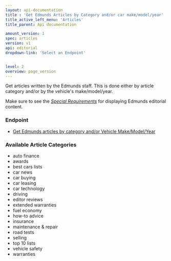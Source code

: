 ```yaml
---
layout: api-documentation
title : 'Get Edmunds Articles by Category and/or car make/model/year'
title_active_left_menu: 'Articles'
title_parent: Api documentation

amount_version: 1
spec: articles
version: v1
api: editorial
dropdown-link: 'Select an Endpoint'


level: 2
overview: page_version
---
```



<div class="info-message">
	Get articles written by the Edmunds staff. This is done either by article category and/or by the vehicle's make/model/year.
</div>

Make sure to see the [*Special Requirements*](http://developer.edmunds.com/api-documentation/editorial/#special_requirements) for displaying Edmunds editorial content.

### Endpoint

* [Get Edmunds articles by category and/or Vehicle Make/Model/Year](/api-documentation/editorial/articles/v1/01_content/api-description.html)

### Available Article Categories

* auto finance
* awards
* best cars lists
* car news
* car buying
* car leasing
* car technology
* driving
* editor reviews
* extended warranties
* fuel economy
* how-to advice
* insurance
* maintenance & repair
* road tests
* selling
* top 10 lists
* vehicle safety
* warranties

